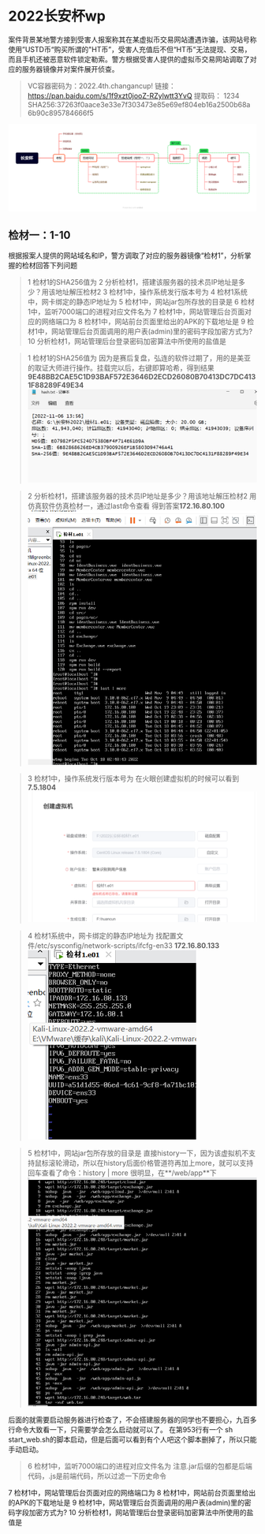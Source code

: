 # 2022长安杯wp

案件背景某地警方接到受害人报案称其在某虚拟币交易网站遭遇诈骗，该网站号称使用”USTD币“购买所谓的"HT币”，受害人充值后不但“HT币”无法提现、交易，而且手机还被恶意软件锁定勒索。警方根据受害人提供的虚拟币交易网站调取了对应的服务器镜像并对案件展开侦查。
>VC容器密码为：2022.4th.changancup!
>链接： https://pan.baidu.com/s/1f9xzt0jooZ-RZylwtt3YvQ
提取码： 1234
SHA256:37263f0aace3e33e7f303473e85e69ef804eb16a2500b68a
6b90c895784666f5

![输入图片说明](/imgs/2022-11-06/C8oBegwhiVdnCBzm.png)



## 检材一：1-10
根据报案人提供的网站域名和IP，警方调取了对应的服务器镜像“检材1”，分析掌握的检材回答下列问题
>1	检材1的SHA256值为
2	分析检材1，搭建该服务器的技术员IP地址是多少？用该地址解压检材2
3	检材1中，操作系统发行版本号为
4	检材1系统中，网卡绑定的静态IP地址为
5	检材1中，网站jar包所存放的目录是
6	检材1中，监听7000端口的进程对应文件名为
7	检材1中，网站管理后台页面对应的网络端口为
8	检材1中，网站前台页面里给出的APK的下载地址是
9	检材1中，网站管理后台页面调用的用户表(admin)里的密码字段加密方式为?
10	分析检材1，网站管理后台登录密码加密算法中所使用的盐值是


>1	检材1的SHA256值为
>因为是赛后复盘，弘连的软件过期了，用的是美亚的取证大师进行操作。挂载完以后，右键即算哈希，得到结果
>**9E48BB2CAE5C1D93BAF572E3646D2ECD26080B70413DC7DC4131F88289F49E34**
>![输入图片说明](/imgs/2022-11-06/E91mmidFXUwIQonu.png)

>2	分析检材1，搭建该服务器的技术员IP地址是多少？用该地址解压检材2
>用仿真软件仿真检材一，通过last命令查看
>得到答案**172.16.80.100**
>![输入图片说明](/imgs/2022-11-09/8Q5M64f9rygpp4DF.png)

>3	检材1中，操作系统发行版本号为
>在火眼创建虚拟机的时候可以看到**7.5.1804**
>![输入图片说明](/imgs/2022-11-09/kXS2RcZWKMmVuIcK.png)


>4	检材1系统中，网卡绑定的静态IP地址为
>找配置文件/etc/sysconfig/network-scripts/ifcfg-en33
>**172.16.80.133**![输入图片说明](/imgs/2022-11-09/nhcYuzy9eZkW3EmB.png)
>

>5	检材1中，网站jar包所存放的目录是
>直接history一下，因为该虚拟机不支持鼠标滚轮滑动，所以在history后面价格管道符再加上more，就可以支持回车查看了命令：history | more
>很明显，在**/web/app**下
>![输入图片说明](/imgs/2022-11-09/w3KVihNtWcBOBDsK.png)

后面的就需要启动服务器进行检查了，不会搭建服务器的同学也不要担心，九百多行命令大致看一下，只需要学会怎么启动就可以了。
在第953行有一个 sh start_web.sh的脚本启动，但是后面可以看到有个人吧这个脚本删掉了，所以只能手动启动。
>6	检材1中，监听7000端口的进程对应文件名为
>注意.jar后缀的包都是后端代码，.js是前端代码，所以过滤一下历史命令
>

7	检材1中，网站管理后台页面对应的网络端口为
8	检材1中，网站前台页面里给出的APK的下载地址是
9	检材1中，网站管理后台页面调用的用户表(admin)里的密码字段加密方式为?
10	分析检材1，网站管理后台登录密码加密算法中所使用的盐值是
<!--stackedit_data:
eyJoaXN0b3J5IjpbMTQ1MjQzOTQzMSwyMTMwOTc4ODcxLC04Nz
UyMTM3ODEsLTE5OTgxMjg2MjYsMTc3MjI1NzQyOSwtMTM2MDYw
OTA4NCwtNDI5MDg4OTczXX0=
-->